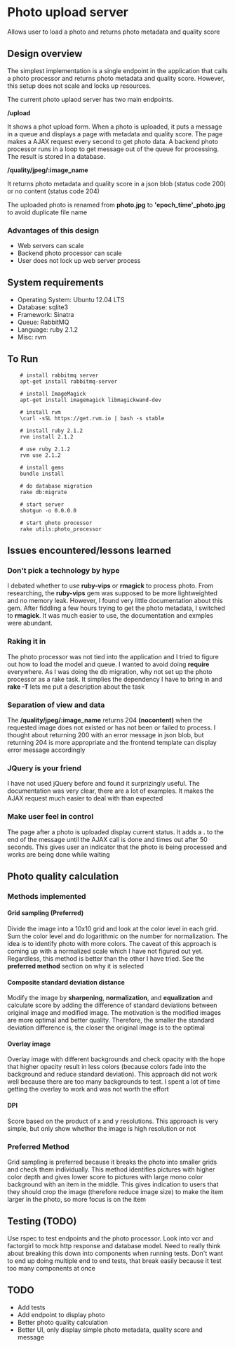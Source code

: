 # Photo upload server

Allows user to load a photo and returns photo metadata and quality score

## Design overview
The simplest implementation is a single endpoint in the application that calls a photo processor and returns photo metadata and quality score.  However, this setup does not scale and locks up resources.

The current photo uplaod server has two main endpoints.

**/upload**

 It shows a phot upload form.  When a photo is uploaded, it puts a message in a queue and displays a page with metadata and quality score.  The page makes a AJAX request every second to get photo data.  A backend photo processor runs in a loop to get message out of the queue for processing.  The result is stored in a database.

**/quality/jpeg/:image_name**

It returns photo metadata and quality score in a json blob (status code 200) or no content (status code 204)

The uploaded photo is renamed from **photo.jpg** to **'epoch_time'_photo.jpg** to avoid duplicate file name

### Advantages of this design
- Web servers can scale
- Backend photo processor can scale
- User does not lock up web server process

## System requirements
* Operating System: Ubuntu 12.04 LTS
* Database: sqlite3
* Framework: Sinatra
* Queue: RabbitMQ
* Language: ruby 2.1.2
* Misc: rvm

## To Run

        # install rabbitmq server
        apt-get install rabbitmq-server

        # install ImageMagick
        apt-get install imagemagick libmagickwand-dev

        # install rvm
        \curl -sSL https://get.rvm.io | bash -s stable

        # install ruby 2.1.2
        rvm install 2.1.2

        # use ruby 2.1.2
        rvm use 2.1.2

        # install gems
        bundle install

        # do database migration
        rake db:migrate

        # start server
        shotgun -o 0.0.0.0

        # start photo processor
        rake utils:photo_processor

## Issues encountered/lessons learned
### Don't pick a technology by hype
I debated whether to use **ruby-vips** or **rmagick** to process photo.  From researching, the **ruby-vips** gem was supposed to be more lightweighted and no memory leak.  However, I found very little documentation about this gem.  After fiddling a few hours trying to get the photo metadata, I switched to **rmagick**.  It was much easier to use, the documentation and exmples were abundant.

### Raking it in
The photo processor was not tied into the application and I tried to figure out how to load the model and queue.  I wanted to avoid doing **require** everywhere.  As I was doing the db migration, why not set up the photo processor as a rake task.  It simplies the dependency I have to bring in and **rake -T** lets me put a description about the task

### Separation of view and data
The **/quality/jpeg/:image_name** returns 204 **(nocontent)** when the requested image does not existed or has not been or failed to process.  I thought about returning 200 with an error message in json blob, but returning 204 is more appropriate and the frontend template can display error message accordingly

### JQuery is your friend
I have not used jQuery before and found it surprizingly useful.  The documentation was very clear, there are a lot of examples.  It makes the AJAX request much easier to deal with than expected

### Make user feel in control
The page after a photo is uploaded display current status.  It adds a **.** to the end of the message until the AJAX call is done and times out after 50 seconds.  This gives user an indicator that the photo is being processed and works are being done while waiting

## Photo quality calculation
### Methods implemented
#### Grid sampling (Preferred)
Divide the image into a 10x10 grid and look at the color level in each grid.  Sum the color level and do logarithmic on the number for normalization.  The idea is to identify photo with more colors.  The caveat of this approach is coming up with a normalized scale which I have not figured out yet.  Regardless, this method is better than the other I have tried.  See the **preferred method** section on why it is selected

#### Composite standard deviation distance
Modify the image by **sharpening**, **normalization**, and **equalization** and calculate score by adding the difference of standard deviations between original image and modified image.  The motivation is the modified images are more optimal and better quality.  Therefore, the smaller the standard deviation difference is, the closer the original image is to the optimal

#### Overlay image
Overlay image with different backgrounds and check opacity with the hope that higher opacity result in less colors (because colors fade into the background and reduce standard deviation).  This approach did not work well because there are too many backgrounds to test.  I spent a lot of time getting the overlay to work and was not worth the effort

#### DPI
Score based on the product of x and y resolutions.  This approach is very simple, but only show whether the image is high resolution or not

### Preferred Method
Grid sampling is preferred because it breaks the photo into smaller grids and check them individually.  This method identifies pictures with higher color depth and gives lower score to pictures with large mono color background with an item in the middle.  This gives indication to users that they should crop the image (therefore reduce image size) to make the item larger in the photo, so more focus is on the item

## Testing (TODO)
Use rspec to test endpoints and the photo processor.  Look into vcr and factorgirl to mock http response and database model.  Need to really think about breaking this down into components when running tests.  Don't want to end up doing multiple end to end tests, that break easily because it test too many components at once

## TODO
* Add tests
* Add endpoint to display photo
* Better photo quality calculation
* Better UI, only display simple photo metadata, quality score and message
